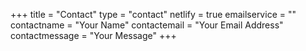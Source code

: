 +++
title = "Contact"
type = "contact"
netlify = true
emailservice = ""
contactname = "Your Name"
contactemail = "Your Email Address"
contactmessage = "Your Message"
+++